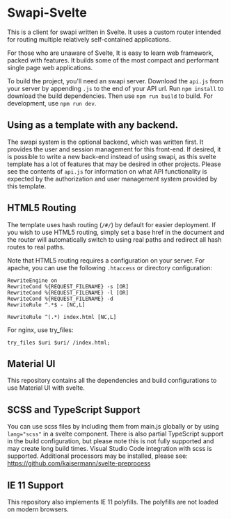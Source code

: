 # Swapi-Svelte

This is a client for swapi written in Svelte. It uses a custom router intended for routing multiple relatively self-contained applications.

For those who are unaware of Svelte, It is easy to learn web framework, packed with features. It builds some of the most compact and performant single page web applications.

To build the project, you'll need an swapi server. Download the `api.js` from your server by appending `.js` to the end of your API url. Run `npm install` to download the build dependencies. Then use `npm run build` to build. For development, use `npm run dev`.

## Using as a template with any backend.

The swapi system is the optional backend, which was written first. It provides the user and session management for this front-end. If desired, it is possible to write a new back-end instead of using swapi, as this svelte template has a lot of features that may be desired in other projects. Please see the contents of `api.js` for information on what API functionality is expected by the authorization and user management system provided by this template.

## HTML5 Routing

The template uses hash routing (`/#/`) by default for easier deployment. If you wish to use HTML5 routing, simply set a base href in the document and the router will automatically switch to using real paths and redirect all hash routes to real paths.

Note that HTML5 routing requires a configuration on your server. For apache, you can use the following `.htaccess` or directory configuration:

```
RewriteEngine on
RewriteCond %{REQUEST_FILENAME} -s [OR]
RewriteCond %{REQUEST_FILENAME} -l [OR]
RewriteCond %{REQUEST_FILENAME} -d
RewriteRule ^.*$ - [NC,L]

RewriteRule ^(.*) index.html [NC,L]
```

For nginx, use try\_files:
```
try_files $uri $uri/ /index.html;
```

## Material UI

This repository contains all the dependencies and build configurations to use Material UI with svelte.

## SCSS and TypeScript Support

You can use scss files by including them from main.js globally or by using `lang="scss"` in a svelte component. There is also partial TypeScript support in the build configuration, but please note this is not fully supported and may create long build times. Visual Studio Code integration with scss is supported.  Additional processors may be installed, please see: https://github.com/kaisermann/svelte-preprocess

## IE 11 Support

This repository also implements IE 11 polyfills. The polyfills are not loaded on modern browsers.

